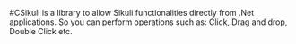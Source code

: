 #CSikuli is a library to allow Sikuli functionalities directly from .Net applications. So you can perform operations such as: Click, Drag and drop, Double Click etc.
